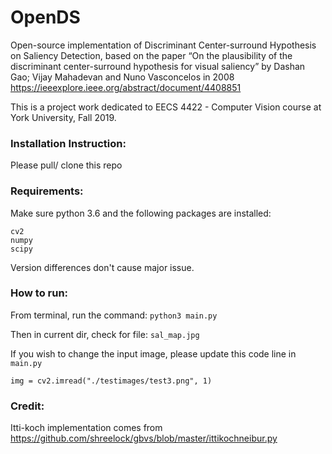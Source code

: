 # OpenDS
Open-source implementation of Discriminant Center-surround Hypothesis on Saliency Detection, based on the paper “On the plausibility of the discriminant center-surround hypothesis for visual saliency” by Dashan Gao; Vijay Mahadevan and Nuno Vasconcelos in 2008 https://ieeexplore.ieee.org/abstract/document/4408851 

This is a project work dedicated to EECS 4422 - Computer Vision course at York University, Fall 2019. 

### Installation Instruction: 
Please pull/ clone this repo

### Requirements: 
Make sure python 3.6 and the following packages are installed:
```` 
cv2
numpy
scipy
````
Version differences don't cause major issue.

### How to run: 
From terminal, run the command: ````python3 main.py````

Then in current dir, check for file: ```sal_map.jpg```

If you wish to change the input image, please update this code line in ```main.py```

```img = cv2.imread("./testimages/test3.png", 1)```

### Credit: 
Itti-koch implementation comes from https://github.com/shreelock/gbvs/blob/master/ittikochneibur.py

